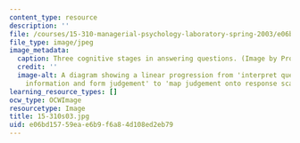 ```yaml
---
content_type: resource
description: ''
file: /courses/15-310-managerial-psychology-laboratory-spring-2003/e06bd15759eae6b9f6a84d108ed2eb79_15-310s03.jpg
file_type: image/jpeg
image_metadata:
  caption: Three cognitive stages in answering questions. (Image by Prof. Dan Ariely.)
  credit: ''
  image-alt: A diagram showing a linear progression from 'interpret question' to 'retrive
    information and form judgement' to 'map judgement onto response scale'.
learning_resource_types: []
ocw_type: OCWImage
resourcetype: Image
title: 15-310s03.jpg
uid: e06bd157-59ea-e6b9-f6a8-4d108ed2eb79
---
```

